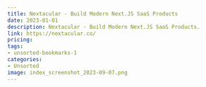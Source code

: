 ```yaml
---
title: Nextacular - Build Modern Next.JS SaaS Products
date: 2023-01-01
description: Nextacular - Build Modern Next.JS SaaS Products.
link: https://nextacular.co/
pricing: 
tags: 
- unsorted-bookmarks-1 
categories: 
- Unsorted 
image: index_screenshot_2023-09-07.png
---
```

